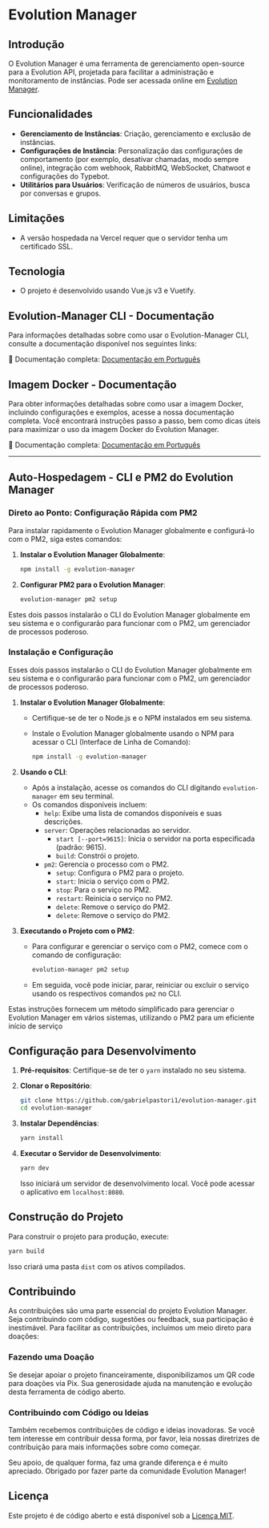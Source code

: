 # Evolution Manager

## Introdução

O Evolution Manager é uma ferramenta de gerenciamento open-source para a Evolution API, projetada para facilitar a administração e monitoramento de instâncias. Pode ser acessada online em [Evolution Manager](https://github.com/gabrielpastori1/evolution-manager).

## Funcionalidades

- **Gerenciamento de Instâncias**: Criação, gerenciamento e exclusão de instâncias.
- **Configurações de Instância**: Personalização das configurações de comportamento (por exemplo, desativar chamadas, modo sempre online), integração com webhook, RabbitMQ, WebSocket, Chatwoot e configurações do Typebot.
- **Utilitários para Usuários**: Verificação de números de usuários, busca por conversas e grupos.

## Limitações

- A versão hospedada na Vercel requer que o servidor tenha um certificado SSL.

## Tecnologia

- O projeto é desenvolvido usando Vue.js v3 e Vuetify.

## Evolution-Manager CLI - Documentação

Para informações detalhadas sobre como usar o Evolution-Manager CLI, consulte a documentação disponível nos seguintes links:

🔗 Documentação completa: [Documentação em Português](https://github.com/gabrielpastori1/evolution-manager/blob/main/docs/pt_br/cli.md)

## Imagem Docker - Documentação

Para obter informações detalhadas sobre como usar a imagem Docker, incluindo configurações e exemplos, acesse a nossa documentação completa. Você encontrará instruções passo a passo, bem como dicas úteis para maximizar o uso da imagem Docker do Evolution Manager.

🔗 Documentação completa: [Documentação em Português](https://github.com/gabrielpastori1/evolution-manager/tree/main/docs/pt_br/docker.md)

---

## Auto-Hospedagem - CLI e PM2 do Evolution Manager

### Direto ao Ponto: Configuração Rápida com PM2

Para instalar rapidamente o Evolution Manager globalmente e configurá-lo com o PM2, siga estes comandos:

1. **Instalar o Evolution Manager Globalmente**:

   ```bash
   npm install -g evolution-manager
   ```

2. **Configurar PM2 para o Evolution Manager**:

   ```bash
   evolution-manager pm2 setup
   ```

Estes dois passos instalarão o CLI do Evolution Manager globalmente em seu sistema e o configurarão para funcionar com o PM2, um gerenciador de processos poderoso.

### Instalação e Configuração

Esses dois passos instalarão o CLI do Evolution Manager globalmente em seu sistema e o configurarão para funcionar com o PM2, um gerenciador de processos poderoso.

1. **Instalar o Evolution Manager Globalmente**:
   - Certifique-se de ter o Node.js e o NPM instalados em seu sistema.
   - Instale o Evolution Manager globalmente usando o NPM para acessar o CLI (Interface de Linha de Comando):

     ```bash
     npm install -g evolution-manager
     ```

2. **Usando o CLI**:
   - Após a instalação, acesse os comandos do CLI digitando `evolution-manager` em seu terminal.
   - Os comandos disponíveis incluem:
     - `help`: Exibe uma lista de comandos disponíveis e suas descrições.
     - `server`: Operações relacionadas ao servidor.
       - `start [--port=9615]`: Inicia o servidor na porta especificada (padrão: 9615).
       - `build`: Constrói o projeto.
     - `pm2`: Gerencia o processo com o PM2.
       - `setup`: Configura o PM2 para o projeto.
       - `start`: Inicia o serviço com o PM2.
       - `stop`: Para o serviço no PM2.
       - `restart`: Reinicia o serviço no PM2.
       - `delete`: Remove o serviço do PM2.
        - `delete`: Remove o serviço do PM2.

3. **Executando o Projeto com o PM2**:
   - Para configurar e gerenciar o serviço com o PM2, comece com o comando de configuração:

     ```bash
     evolution-manager pm2 setup
     ```

   - Em seguida, você pode iniciar, parar, reiniciar ou excluir o serviço usando os respectivos comandos `pm2` no CLI.

Estas instruções fornecem um método simplificado para gerenciar o Evolution Manager em vários sistemas, utilizando o PM2 para um eficiente início de serviço

## Configuração para Desenvolvimento

1. **Pré-requisitos**: Certifique-se de ter o `yarn` instalado no seu sistema.
2. **Clonar o Repositório**:

   ```bash
   git clone https://github.com/gabrielpastori1/evolution-manager.git
   cd evolution-manager
   ```

3. **Instalar Dependências**:

   ```bash
   yarn install
   ```

4. **Executar o Servidor de Desenvolvimento**:

   ```bash
   yarn dev
   ```

   Isso iniciará um servidor de desenvolvimento local. Você pode acessar o aplicativo em `localhost:8080`.

## Construção do Projeto

Para construir o projeto para produção, execute:

```bash
yarn build
```

Isso criará uma pasta `dist` com os ativos compilados.

## Contribuindo

As contribuições são uma parte essencial do projeto Evolution Manager. Seja contribuindo com código, sugestões ou feedback, sua participação é inestimável. Para facilitar as contribuições, incluímos um meio direto para doações:

### Fazendo uma Doação

Se desejar apoiar o projeto financeiramente, disponibilizamos um QR code para doações via Pix. Sua generosidade ajuda na manutenção e evolução desta ferramenta de código aberto.


### Contribuindo com Código ou Ideias

Também recebemos contribuições de código e ideias inovadoras. Se você tem interesse em contribuir dessa forma, por favor, leia nossas diretrizes de contribuição para mais informações sobre como começar.

Seu apoio, de qualquer forma, faz uma grande diferença e é muito apreciado. Obrigado por fazer parte da comunidade Evolution Manager!

## Licença

Este projeto é de código aberto e está disponível sob a [Licença MIT](LICENSE.md).
